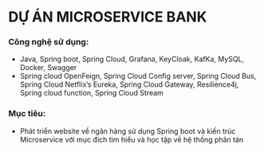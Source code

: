 # DỰ ÁN MICROSERVICE BANK

### Công nghệ sử dụng:
- Java, Spring boot, Spring Cloud, Grafana, KeyCloak, KafKa, MySQL, Docker, Swagger
- Spring cloud OpenFeign, Spring Cloud Config server, Spring Cloud Bus, Spring Cloud Netflix’s Eureka, Spring Cloud Gateway, Resilience4j, Spring cloud function, Spring Cloud Stream

### Mục tiêu:
- Phát triển website về ngân hàng sử dụng Spring boot và kiến trúc Microservice với mục đích tìm hiểu và học tập về hệ thống phân tán

